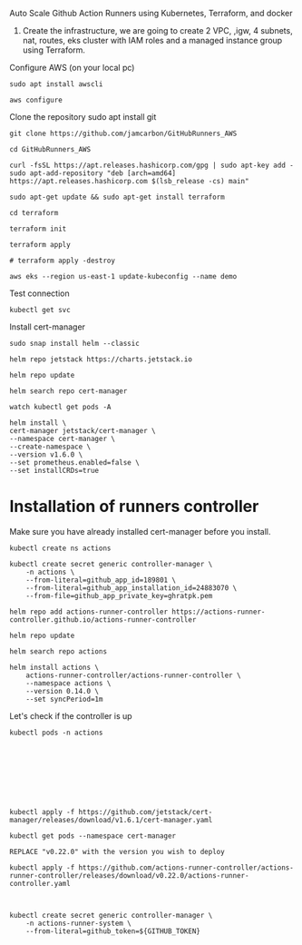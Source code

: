 Auto Scale Github Action Runners using Kubernetes, Terraform, and docker

1. Create the infrastructure, we are going to create 2 VPC, ,igw, 4 subnets, nat, routes, eks cluster with IAM roles and a managed instance group using Terraform.

Configure AWS (on your local pc)

    sudo apt install awscli

    aws configure

Clone the repository 
    sudo apt install git
    
    git clone https://github.com/jamcarbon/GitHubRunners_AWS

    cd GitHubRunners_AWS

    curl -fsSL https://apt.releases.hashicorp.com/gpg | sudo apt-key add -
    sudo apt-add-repository "deb [arch=amd64] https://apt.releases.hashicorp.com $(lsb_release -cs) main"

    sudo apt-get update && sudo apt-get install terraform

    cd terraform

    terraform init

    terraform apply

    # terraform apply -destroy

    aws eks --region us-east-1 update-kubeconfig --name demo

Test connection

    kubectl get svc

Install cert-manager

    sudo snap install helm --classic

    helm repo jetstack https://charts.jetstack.io

    helm repo update

    helm search repo cert-manager

    watch kubectl get pods -A

    helm install \
    cert-manager jetstack/cert-manager \
    --namespace cert-manager \
    --create-namespace \
    --version v1.6.0 \
    --set prometheus.enabled=false \
    --set installCRDs=true


  
# Installation of runners controller

Make sure you have already installed cert-manager before you install.

    kubectl create ns actions

    kubectl create secret generic controller-manager \
        -n actions \
        --from-literal=github_app_id=189801 \
        --from-literal=github_app_installation_id=24883070 \
        --from-file=github_app_private_key=ghratpk.pem

    helm repo add actions-runner-controller https://actions-runner-controller.github.io/actions-runner-controller

    helm repo update

    helm search repo actions

    helm install actions \
        actions-runner-controller/actions-runner-controller \
        --namespace actions \
        --version 0.14.0 \
        --set syncPeriod=1m

Let's check if the controller is up

    kubectl pods -n actions

    







    kubectl apply -f https://github.com/jetstack/cert-manager/releases/download/v1.6.1/cert-manager.yaml

    kubectl get pods --namespace cert-manager

    REPLACE "v0.22.0" with the version you wish to deploy

    kubectl apply -f https://github.com/actions-runner-controller/actions-runner-controller/releases/download/v0.22.0/actions-runner-controller.yaml

    

    kubectl create secret generic controller-manager \
        -n actions-runner-system \
        --from-literal=github_token=${GITHUB_TOKEN}
